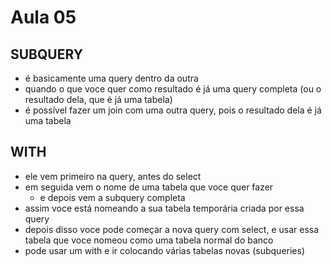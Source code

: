 # Aula 05

## SUBQUERY

- é basicamente uma query dentro da outra
- quando o que voce quer como resultado é já uma query completa (ou o resultado dela, que é já uma tabela)
- é possível fazer um join com uma outra query, pois o resultado dela é já uma tabela

## WITH

- ele vem primeiro na query, antes do select
- em seguida vem o nome de uma tabela que voce quer fazer
    - e depois vem a subquery completa
- assim voce está nomeando a sua tabela temporária criada por essa query
- depois disso voce pode começar a nova query com select, e usar essa tabela que voce nomeou como uma tabela normal do banco
- pode usar um with e ir colocando várias tabelas novas (subqueries)



